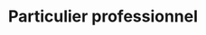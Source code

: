 ---
title: "Particulier professionnel"
url: /la-chapelle-saint-aubin/particulier-professionnel/
shop: Basteln
---